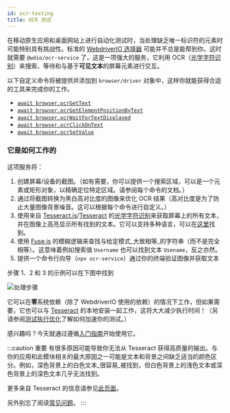 ```yaml
---
id: ocr-testing
title: OCR 测试
---
```


在移动原生应用和桌面网站上进行自动化测试时，当处理缺乏唯一标识符的元素时可能特别具有挑战性。标准的 [WebdriverIO 选择器](https://webdriver.io/docs/selectors) 可能并不总是能帮到你。这时就需要 `@wdio/ocr-service` 了，这是一项强大的服务，它利用 OCR（[光学字符识别](https://en.wikipedia.org/wiki/Optical_character_recognition)）来搜索、等待和与基于**可见文本**的屏幕元素进行交互。

以下自定义命令将被提供并添加到 `browser/driver` 对象中，这样你就能获得合适的工具来完成你的工作。

-   [`await browser.ocrGetText`](./ocr-get-text.md)
-   [`await browser.ocrGetElementPositionByText`](./ocr-get-element-position-by-text.md)
-   [`await browser.ocrWaitForTextDisplayed`](./ocr-wait-for-text-displayed.md)
-   [`await browser.ocrClickOnText`](./ocr-click-on-text.md)
-   [`await browser.ocrSetValue`](./ocr-set-value.md)

### 它是如何工作的

这项服务将：

1. 创建屏幕/设备的截图。（如有需要，你可以提供一个搜索区域，可以是一个元素或矩形对象，以精确定位特定区域。请参阅每个命令的文档。）
1. 通过将截图转换为黑白高对比度的图像来优化 OCR 结果（高对比度是为了防止大量图像背景噪音。这可以根据每个命令进行自定义。）
1. 使用来自 [Tesseract.js](https://github.com/naptha/tesseract.js)/[Tesseract](https://github.com/tesseract-ocr/tesseract) 的[光学字符识别](https://en.wikipedia.org/wiki/Optical_character_recognition)来获取屏幕上的所有文本，并在图像上高亮显示所有找到的文本。它可以支持多种语言，可以在[这里](https://tesseract-ocr.github.io/tessdoc/Data-Files-in-different-versions.html)找到。
1. 使用 [Fuse.js](https://fusejs.io/) 的模糊逻辑来查找与给定模式_大致相等_的字符串（而不是完全相等）。这意味着例如搜索值 `Username` 也可以找到文本 `Usename`，反之亦然。
1. 提供一个命令行向导（`npx ocr-service`）通过你的终端验证图像并获取文本

步骤 1、2 和 3 的示例可以在下图中找到

![处理步骤](/img/ocr/processing-steps.jpg)

它可以在**零**系统依赖（除了 WebdriverIO 使用的依赖）的情况下工作，但如果需要，它也可以与 [Tesseract](https://tesseract-ocr.github.io/tessdoc/) 的本地安装一起工作，这将大大减少执行时间！（另请参阅[测试执行优化](#test-execution-optimization)了解如何加速你的测试。）

感兴趣吗？今天就通过遵循[入门指南](./getting-started)开始使用它。

:::caution 重要
有很多原因可能导致你无法从 Tesseract 获得高质量的输出。与你的应用和此模块相关的最大原因之一可能是文本和背景之间缺乏适当的颜色区分。例如，深色背景上的白色文本_很容易_被找到，但白色背景上的浅色文本或深色背景上的深色文本几乎无法找到。

更多来自 Tesseract 的信息请参见[此页面](https://tesseract-ocr.github.io/tessdoc/ImproveQuality)。

另外别忘了阅读[常见问题](./ocr-faq)。
:::
